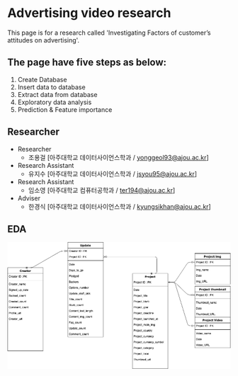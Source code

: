 # Advertising video research

This page is for a research called 'Investigating Factors of customer’s attitudes on advertising'.

## The page have five steps as below:

1. Create Database
2. Insert data to database
3. Extract data from database
4. Exploratory data analysis
5. Prediction & Feature importance

## Researcher
*	Researcher    
    *	조용걸 [아주대학교 데이터사이언스학과 / yonggeol93@ajou.ac.kr]
*	Research Assistant 
    * 유지수 [아주대학교 데이터사이언스학과 / jsyou95@ajou.ac.kr] 
*	Research Assistant 
    * 임소영 [아주대학교 컴퓨터공학과 / ter194@ajou.ac.kr] 
*	Adviser 
    *	한경식 [아주대학교 데이터사이언스학과 / kyungsikhan@ajou.ac.kr]
 
## EDA
![Alt text](./img/Kickstarter_ERD.png "ERD")
